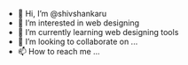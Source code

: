 - 👋 Hi, I’m @shivshankaru
- 👀 I’m interested in web designing
- 🌱 I’m currently learning web designing tools
- 💞️ I’m looking to collaborate on ...
- 📫 How to reach me ...

<!---
shivshankaru/shivshankaru is a ✨ special ✨ repository because its `README.md` (this file) appears on your GitHub profile.
You can click the Preview link to take a look at your changes.
--->
